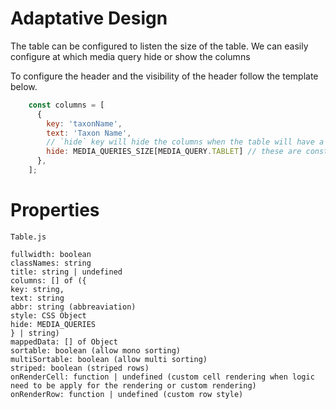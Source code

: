 # Adaptative Design

The table can be configured to listen the size of the table.
We can easily configure at which media query hide or show the columns

To configure the header and the visibility of the header follow the template below.

````javascript
    const columns = [
      {
        key: 'taxonName',
        text: 'Taxon Name',
        // `hide` key will hide the columns when the table will have a width inferior at the size configure (`hide` value)
        hide: MEDIA_QUERIES_SIZE[MEDIA_QUERY.TABLET] // these are constant use to easily maintain the code
      },
    ];
````

# Properties

`Table.js`
````
fullwidth: boolean
classNames: string
title: string | undefined
columns: [] of ({
key: string,
text: string
abbr: string (abbreaviation)
style: CSS Object
hide: MEDIA_QUERIES
} | string)
mappedData: [] of Object
sortable: boolean (allow mono sorting)
multiSortable: boolean (allow multi sorting)
striped: boolean (striped rows)
onRenderCell: function | undefined (custom cell rendering when logic need to be apply for the rendering or custom rendering)
onRenderRow: function | undefined (custom row style)
````
